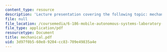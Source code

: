 ```yaml
---
content_type: resource
description: 'Lecture presentation covering the following topic: mechanical issues.'
file: null
file_location: /coursemedia/6-186-mobile-autonomous-systems-laboratory-january-iap-2005/3d97f0b560e89204cc83709e49835a4e_mechanical.pdf
file_type: application/pdf
resourcetype: Document
title: mechanical.pdf
uid: 3d97f0b5-60e8-9204-cc83-709e49835a4e
---
```

